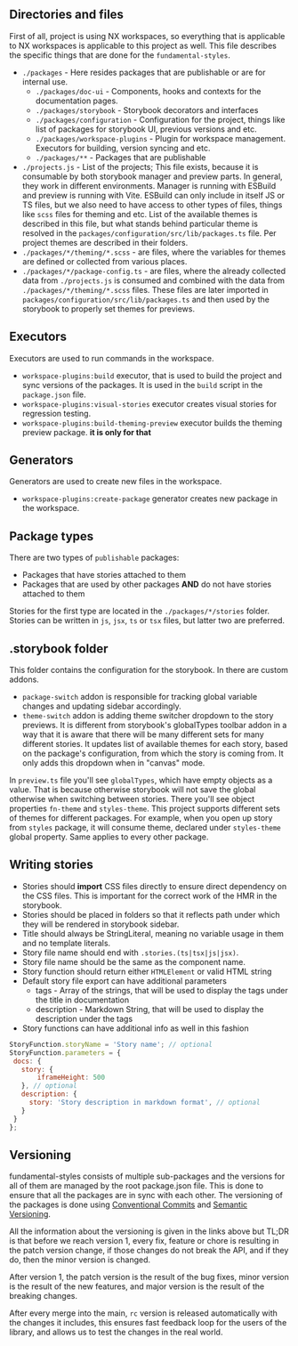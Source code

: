 ## Directories and files

First of all, project is using NX workspaces, so everything that is applicable to NX workspaces is applicable to this project as well.
This file describes the specific things that are done for the `fundamental-styles`.
* `./packages` - Here resides packages that are publishable or are for internal use.
  * `./packages/doc-ui` - Components, hooks and contexts for the documentation pages.
  * `./packages/storybook` - Storybook decorators and interfaces
  * `./packages/configuration` - Configuration for the project, things like list of 
    packages for storybook UI, previous versions and etc.
  * `./packages/workspace-plugins` - Plugin for workspace management. Executors for building, version syncing and etc.
  * `./packages/**` - Packages that are publishable
* `./projects.js` - List of the projects; This file exists, because it is consumable by both storybook manager and preview parts.
    In general, they work in different environments. Manager is running with ESBuild and preview is running with Vite.
    ESBuild can only include in itself JS or TS files, but we also need to have access to other types of files, things like `scss`
    files for theming and etc. List of the available themes is described in this file, but what stands behind particular theme is resolved in the
    `packages/configuration/src/lib/packages.ts` file. Per project themes are described in their folders.
* `./packages/*/theming/*.scss` - are files, where the variables for themes are defined or collected from various places.
* `./packages/*/package-config.ts` - are files, where the already collected data from `./projects.js` is consumed and combined
    with the data from `./packages/*/theming/*.scss` files. These files are later imported in `packages/configuration/src/lib/packages.ts`
    and then used by the storybook to properly set themes for previews.

## Executors
Executors are used to run commands in the workspace.
* `workspace-plugins:build` executor, that is used to build the
project and sync versions of the packages. It is used in the `build` script in the `package.json` file.
* `workspace-plugins:visual-stories` executor creates visual stories for regression testing.
* `workspace-plugins:build-theming-preview` executor builds the theming preview package. **it is only for that**

## Generators
Generators are used to create new files in the workspace.
* `workspace-plugins:create-package` generator creates new package in the workspace.

## Package types
There are two types of `publishable` packages:
* Packages that have stories attached to them
* Packages that are used by other packages **AND** do not have stories attached to them

Stories for the first type are located in the `./packages/*/stories` folder. Stories can be written in `js`, `jsx`,
`ts` or `tsx` files, but latter two are preferred.

## .storybook folder
This folder contains the configuration for the storybook. In there are custom addons.
* `package-switch` addon is responsible for tracking global variable changes and updating sidebar accordingly.
* `theme-switch` addon is adding theme switcher dropdown to the story previews. It is different from storybook's
globalTypes toolbar addon in a way that it is aware that there will be many different sets for many different stories.
It updates list of available themes for each story, based on the package's configuration, from which the story is coming from.
It only adds this dropdown when in "canvas" mode.

In `preview.ts` file you'll see `globalTypes`, which have empty objects as a value. That is because otherwise storybook
will not save the global otherwise when switching between stories. There you'll see object properties `fn-theme` and `styles-theme`.
This project supports different sets of themes for different packages. For example, when you open up story from `styles` package,
it will consume theme, declared under `styles-theme` global property. Same applies to every other package.

## Writing stories

* Stories should **import** CSS files directly to ensure direct dependency on the CSS files. This is important for the
correct work of the HMR in the storybook.
* Stories should be placed in folders so that it reflects path under which they will be rendered in storybook sidebar.
* Title should always be StringLiteral, meaning no variable usage in them and no template literals.
* Story file name should end with `.stories.(ts|tsx|js|jsx)`.
* Story file name should be the same as the component name.
* Story function should return either `HTMLElement` or valid HTML string
* Default story file export can have additional parameters
    * tags - Array of the strings, that will be used to display the tags under the title in documentation
    * description - Markdown String, that will be used to display the description under the tags
* Story functions can have additional info as well in this fashion
 ```js
StoryFunction.storyName = 'Story name'; // optional
StoryFunction.parameters = {
  docs: {
    story: {
        iframeHeight: 500
    }, // optional
    description: {
      story: 'Story description in markdown format', // optional
    }
  }
};
```

## Versioning

fundamental-styles consists of multiple sub-packages and the versions for all of them
are managed by the root package.json file. This is done to ensure that all the packages
are in sync with each other. The versioning of the packages is done using
[Conventional Commits](https://www.conventionalcommits.org/en/v1.0.0/) and [Semantic Versioning](https://semver.org/).

All the information about the versioning is given in the links above
but TL;DR is that before we reach version 1, every fix, feature or chore is resulting in the patch version change,
if those changes do not break the API, and if they do, then the minor version is changed.

After version 1, the patch version is the result of the bug fixes, minor version is the result of the new features,
and major version is the result of the breaking changes.

After every merge into the main, `rc` version is released automatically with the changes it includes,
this ensures fast feedback loop for the users of the library, and allows us to test the changes in the real world.
